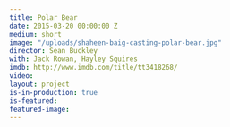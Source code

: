 ```yaml
---
title: Polar Bear
date: 2015-03-20 00:00:00 Z
medium: short
image: "/uploads/shaheen-baig-casting-polar-bear.jpg"
director: Sean Buckley
with: Jack Rowan, Hayley Squires
imdb: http://www.imdb.com/title/tt3418268/
video: 
layout: project
is-in-production: true
is-featured: 
featured-image: 
---
```


